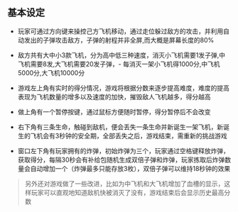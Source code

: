 ## 基本设定

- 玩家可通过方向键来操控己方飞机移动，通过走位躲过敌方的攻击，并利用自动发出的子弹攻击敌方，子弹的射程并非全屏,而大概是屏幕长度的80%

- 敌方共有大中小3款飞机，分为高中低三种速度，消灭小飞机需要1发子弹,中飞机需要8发,大飞机需要20发子弹，- 每消灭一架小飞机得1000分,中飞机5000分,大飞机10000分

- 游戏左上角有实时的得分情况，游戏将根据分数来逐步提高难度，难度的提高表现为飞机数量的增多以及速度的加快，摧毁敌人飞机越多，得分越高

- 做上角有一个暂停按键，通过鼠标方便随时暂停，得分暂停后不会改变

- 右下角有三条生命，触碰到敌机，便会丢失一条生命并新诞生一架飞机，新诞生的飞机会有3秒钟的安全期，全部丢失之后，游戏结束，需重新的挑战游戏

- 窗口左下角有玩家拥有的炸弹，初始炸弹为三个，玩家通过空格键释放炸弹，获取得分，每隔30秒会有补给包随机生成双倍子弹和炸弹，玩家拣取后炸弹数量会自动增加一个（炸弹最多只能存放3枚），双倍子弹可以维持18秒钟的效果

>另外还对游戏做了一些改进，比如为中飞机和大飞机增加了血槽的显示，这样玩家可以直观地知道敌机快被消灭了没有，游戏结束后会显示历史最高分数
